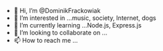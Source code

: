 - 👋 Hi, I’m @DominikFrackowiak
- 👀 I’m interested in ...music, society, Internet, dogs
- 🌱 I’m currently learning ...Node.js, Express.js
- 💞️ I’m looking to collaborate on ...
- 📫 How to reach me ...

<!---
DominikFrackowiak/DominikFrackowiak is a ✨ special ✨ repository because its `README.md` (this file) appears on your GitHub profile.
You can click the Preview link to take a look at your changes.
--->
